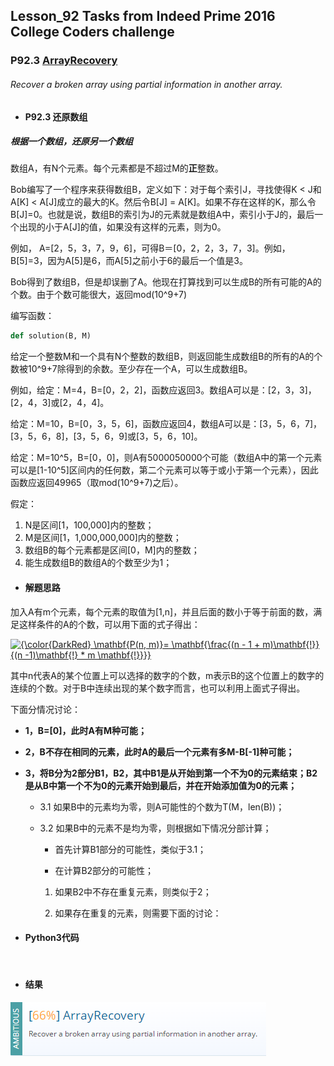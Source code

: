 ## Lesson_92 Tasks from Indeed Prime 2016 College Coders challenge


### P92.3 [ArrayRecovery](https://app.codility.com/programmers/lessons/92-tasks_from_indeed_prime_2016_college_coders_challenge/array_recovery/) 


###### Recover a broken array using partial information in another array.

* #### P92.3 还原数组

##### 根据一个数组，还原另一个数组

数组A，有N个元素。每个元素都是不超过M的**正**整数。

Bob编写了一个程序来获得数组B，定义如下：对于每个索引J，寻找使得K < J和A[K] < A[J]成立的最大的K。然后令B[J] = A[K]。如果不存在这样的K，那么令B[J]=0。也就是说，数组B的索引为J的元素就是数组A中，索引小于J的，最后一个出现的小于A[J]的值，如果没有这样的元素，则为0。

例如， A=[2，5，3，7，9，6]，可得B＝[0，2，2，3，7，3]。例如，B[5]=3，因为A[5]是6，而A[5]之前小于6的最后一个值是3。

Bob得到了数组B，但是却误删了A。他现在打算找到可以生成B的所有可能的A的个数。由于个数可能很大，返回mod(10^9+7)

编写函数：
```python
def solution(B, M)
```

给定一个整数M和一个具有N个整数的数组B，则返回能生成数组B的所有的A的个数被10^9+7除得到的余数。至少存在一个A，可以生成数组B。

例如，给定：M=4，B=[0，2，2]，函数应返回3。数组A可以是：[2，3，3]，[2，4，3]或[2，4，4]。

给定：M=10，B=[0，3，5，6]，函数应返回4，数组A可以是：[3，5，6，7]，[3，5，6，8]，[3，5，6，9]或[3，5，6，10]。

给定：M=10^5，B=[0，0]，则A有5000050000个可能（数组A中的第一个元素可以是[1-10^5]区间内的任何数，第二个元素可以等于或小于第一个元素），因此函数应返回49965（取mod(10^9+7)之后）。

假定：
  1. N是区间[1，100,000]内的整数；
  2. M是区间[1，1,000,000,000]内的整数；
  3. 数组B的每个元素都是区间[0，M]内的整数；
  4. 能生成数组B的数组A的个数至少为1；


* #### 解题思路

加入A有m个元素，每个元素的取值为[1,n]，并且后面的数小于等于前面的数，满足这样条件的A的个数，可以用下面的式子得出：

<a href="https://www.codecogs.com/eqnedit.php?latex={\color{DarkRed}&space;\mathbf{P(n,&space;m)}=&space;\mathbf{\frac{(n&space;-&space;1&space;&plus;&space;m)\mathbf{!}}{(n&space;-1)\mathbf{!}&space;*&space;m&space;\mathbf{!}}}}" target="_blank"><img src="https://latex.codecogs.com/gif.latex?{\color{DarkRed}&space;\mathbf{P(n,&space;m)}=&space;\mathbf{\frac{(n&space;-&space;1&space;&plus;&space;m)\mathbf{!}}{(n&space;-1)\mathbf{!}&space;*&space;m&space;\mathbf{!}}}}" title="{\color{DarkRed} \mathbf{P(n, m)}= \mathbf{\frac{(n - 1 + m)\mathbf{!}}{(n -1)\mathbf{!} * m \mathbf{!}}}}" /></a>

其中n代表A的某个位置上可以选择的数字的个数，m表示B的这个位置上的数字的连续的个数。对于B中连续出现的某个数字而言，也可以利用上面式子得出。


下面分情况讨论：
 
   + **1，B=[0]，此时A有M种可能；**
   
   + **2，B不存在相同的元素，此时A的最后一个元素有多M-B[-1]种可能；**
   
   + **3，将B分为2部分B1，B2，其中B1是从开始到第一个不为0的元素结束；B2是从B中第一个不为0的元素开始到最后，并在开始添加值为0的元素；**
   
      + 3.1 如果B中的元素均为零，则A可能性的个数为T(M，len(B))；
      
      + 3.2 如果B中的元素不是均为零，则根据如下情况分部计算；
      
         + 首先计算B1部分的可能性，类似于3.1；
         
         + 在计算B2部分的可能性；
         
         1. 如果B2中不存在重复元素，则类似于2；
         
         2. 如果存在重复的元素，则需要下面的讨论：
         
         
        
         
      
      
 
   
   
   

* #### Python3代码

```python



```

* #### 结果



![image](https://github.com/Anfany/Codility-Lessons-By-Python3/blob/master/L92_Tasks%20from%20Indeed%20Prime%202016%20College%20Coders%20challenge/92.3.png)

